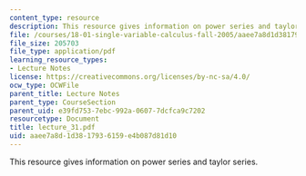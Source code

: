 ```yaml
---
content_type: resource
description: This resource gives information on power series and taylor series.
file: /courses/18-01-single-variable-calculus-fall-2005/aaee7a8d1d3817936159e4b087d81d10_lecture_31.pdf
file_size: 205703
file_type: application/pdf
learning_resource_types:
- Lecture Notes
license: https://creativecommons.org/licenses/by-nc-sa/4.0/
ocw_type: OCWFile
parent_title: Lecture Notes
parent_type: CourseSection
parent_uid: e39fd753-7ebc-992a-0607-7dcfca9c7202
resourcetype: Document
title: lecture_31.pdf
uid: aaee7a8d-1d38-1793-6159-e4b087d81d10
---
```

This resource gives information on power series and taylor series.